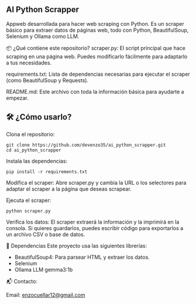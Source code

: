 ## AI Python Scrapper 
Appweb desarrollada para hacer web scraping con Python. Es un scraper básico para extraer datos de páginas web, todo con Python, BeautifulSoup, Selenium y Ollama como LLM. 

📦 ¿Qué contiene este repositorio?
scraper.py: El script principal que hace scraping en una página web. Puedes modificarlo fácilmente para adaptarlo a tus necesidades.

requirements.txt: Lista de dependencias necesarias para ejecutar el scraper (como BeautifulSoup y Requests).

README.md: Este archivo con toda la información básica para ayudarte a empezar.

## 🛠️ ¿Cómo usarlo?
Clona el repositorio:

```
git clone https://github.com/devenzo35/ai_python_scrapper.git
cd ai_python_scrapper
```

Instala las dependencias:

```
pip install -r requirements.txt
```
Modifica el scraper: Abre scraper.py y cambia la URL o los selectores para adaptar el scraper a la página que deseas scrapear.

Ejecuta el scraper:

```
python scraper.py
```
Verifica los datos: El scraper extraerá la información y la imprimirá en la consola. Si quieres guardarlos, puedes escribir código para exportarlos a un archivo CSV o base de datos.

🔧 Dependencias
Este proyecto usa las siguientes librerías:

- BeautifulSoup4: Para parsear HTML y extraer los datos.
- Selenium
- Ollama LLM gemma3:1b

📬 Contacto:

Email: enzocuellar12@gmail.com


